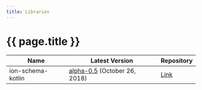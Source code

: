 ```yaml
---
title: Libraries
---
```


# {{ page.title }}

| Name | Latest Version | Repository |
|------|----------------|------|
| ion-schema-kotlin | [alpha-0.5](https://github.com/amzn/ion-schema-kotlin/tree/alpha-0.5) (October 26, 2018) | [Link](https://github.com/amzn/ion-schema-kotlin) |

